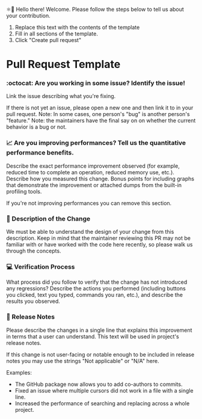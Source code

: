 
⚛👋 Hello there! Welcome. Please follow the steps below to tell us about your 
contribution.

1. Replace this text with the contents of the template
2. Fill in all sections of the template. 
3. Click "Create pull request"

# Pull Request Template

### :octocat: Are you working in some issue? Identify the issue!

Link the issue describing what you're fixing.

If there is not yet an issue, please open a new one and then link it to in your
pull request. Note: In some cases, one person's "bug" is another person's 
"feature." Note: the maintainers have the final say on on whether the current 
behavior is a bug or not.


### :chart_with_upwards_trend: Are you improving performances? Tell us the quantitative performance benefits.

Describe the exact performance improvement observed (for example, reduced time 
to complete an operation, reduced memory use, etc.). Describe how you measured 
this change. Bonus points for including graphs that demonstrate the improvement
or attached dumps from the built-in profiling tools.

If you're not improving performances you can remove this section.

### :bookmark_tabs: Description of the Change

We must be able to understand the design of your change from this description.
Keep in mind that the maintainer reviewing this PR may not be familiar with or
have worked with the code here recently, so please walk us through the 
concepts.


### :computer: Verification Process

What process did you follow to verify that the change has not introduced any 
regressions? Describe the actions you performed (including buttons you clicked,
text you typed, commands you ran, etc.), and describe the results you observed.


### :page_facing_up: Release Notes

Please describe the changes in a single line that explains this improvement in
terms that a user can understand.  This text will be used in project's release 
notes.

If this change is not user-facing or notable enough to be included in release 
notes you may use the strings "Not applicable" or "N/A" here.

Examples:

- The GitHub package now allows you to add co-authors to commits.
- Fixed an issue where multiple cursors did not work in a file with a single line.
- Increased the performance of searching and replacing across a whole project.
